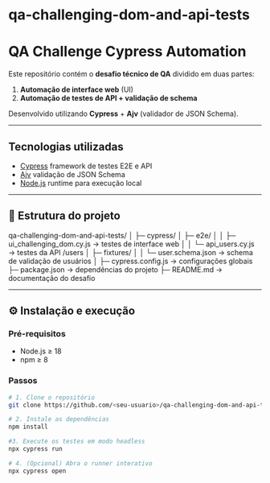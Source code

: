 # qa-challenging-dom-and-api-tests

# QA Challenge  Cypress Automation
Este repositório contém o **desafio técnico de QA** dividido em duas partes: 
1. **Automação de interface web** (UI) 
2. **Automação de testes de API + validação de schema**  

Desenvolvido utilizando **Cypress** + **Ajv** (validador de JSON Schema).

---  

## Tecnologias utilizadas  
- [Cypress](https://www.cypress.io/)  framework de testes E2E e API   
- [Ajv](https://ajv.js.org/)  validação de JSON Schema   
- [Node.js](https://nodejs.org/en/)  runtime para execução local    

--- 

## 📁 Estrutura do projeto

qa-challenging-dom-and-api-tests/ 
│ 
├─ cypress/ 
│ ├─ e2e/ 
│ │ ├─ ui_challenging_dom.cy.js → testes de interface web 
│ │ └─ api_users.cy.js → testes da API /users 
│ ├─ fixtures/ 
│ │ └─ user.schema.json → schema de validação de usuários 
│ 
├─ cypress.config.js → configurações globais 
├─ package.json → dependências do projeto 
├─ README.md → documentação do desafio


---  

## ⚙ Instalação e execução  

### Pré-requisitos 
- Node.js ≥ 18 
- npm ≥ 8  

### Passos
```bash 
# 1. Clone o repositório 
git clone https://github.com/<seu-usuario>/qa-challenging-dom-and-api-tests.git cd qa-challenging-dom-and-api-tests  

# 2. Instale as dependências 
npm install  

#3. Execute os testes em modo headless 
npx cypress run  

# 4. (Opcional) Abra o runner interativo 
npx cypress open
